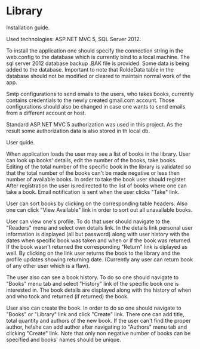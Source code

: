 # Library

Installation guide.

Used technologies: ASP.NET MVC 5, SQL Server 2012.

To install the application one should specify the connection string in the web.config to the database which is currently bind to
 a local machine. The sql server 2012 database backup .BAK file is provided. Some data is being added to the database.
Important to note that RoldeData table in the database should not be modified or cleared to maintain normal work of the app.

Smtp configurations to send emails to the users, who takes books, currently contains credentials to the newly created gmail.com 
account. Those configurations should also be changed in case one wants to send emails from a different account or host.

Standard ASP.NET MVC 5 authorization was used in this project. As the result some authorization data is also stored in th local 
db.

User quide.

When application loads the user may see a list of books in the library. User can look up books' details, edit the number of the
books, take books. Editing of the total number of the specific book in the library is validated so that the total number of the
books can't be made negative or less then number of available books. In order to take the book user should register.
After registration the user is redirected to the list of books where one can take a book. Email notification is sent when the user clicks "Take" link. 

User can sort books by clicking on the corresponding table headers. Also one can click "View Available" link in order to
sort out all unavailable books.

User can view one's profile. To do that user should navigate to the "Readers" menu and select own details link. In the details 
link personal user information is displayed (all but password) along with user history with the dates when specific book was taken and when or if the book was returned. If the book wasn't returned the corresponding "Return" link is diplayed as well. By 
clicking on the link user returns the book to the library and the profile updates showing returning date. (Currently any user can
return book of any other user which is a flaw). 

The user also can see a book history. To do so one should navigate to "Books" menu tab and select "History" link of the specific book one is interested in. The book details are displayed along with the history of when and who took and returned (if returned) 
the book.

User also can create the book. In order to do so one should navigate to "Books" or "Library" link and click "Create" link. There 
one can add title, total quantity and authors of the new book. If the user can't find the proper author, he\she can add author after navigating to "Authors" menu tab and clicking "Create" link. Note that only non negative number of books can be specified 
and books' names should be unique.   
